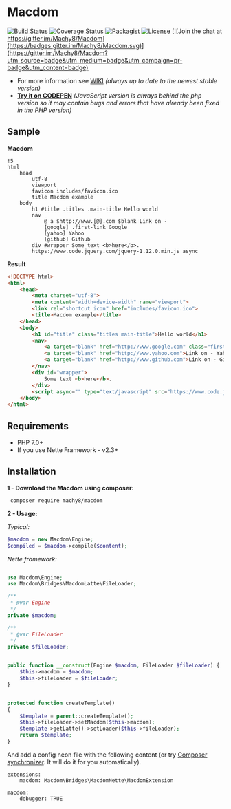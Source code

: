 # Macdom
[![Build Status](https://travis-ci.org/Machy8/Macdom.svg?branch=3.0)](https://travis-ci.org/Machy8/Macdom)
[![Coverage Status](https://coveralls.io/repos/github/Machy8/Macdom/badge.svg?branch=master)](https://coveralls.io/github/Machy8/Macdom?branch=master)
[![Packagist](https://img.shields.io/packagist/v/machy8/macdom.svg?maxAge=2592000)](https://packagist.org/packages/machy8/macdom)
[![License](https://img.shields.io/badge/license-New%20BSD-blue.svg)](https://github.com/Machy8/Macdom/blob/master/license.md)
[![Join the chat at https://gitter.im/Machy8/Macdom](https://badges.gitter.im/Machy8/Macdom.svg)](https://gitter.im/Machy8/Macdom?utm_source=badge&utm_medium=badge&utm_campaign=pr-badge&utm_content=badge)

- For more information see [WIKI](https://github.com/Machy8/Macdom/wiki) *(always up to date to the newest stable version)*
- **[Try it on CODEPEN](http://codepen.io/Machy8/pen/mPLdbg)** *(JavaScript version is always behind the php version so it may contain bugs and errors that have already been fixed in the PHP version)*

## Sample

**Macdom**
```` Slim
!5
html
    head
        utf-8
        viewport
        favicon includes/favicon.ico
        title Macdom example
    body
        h1 #title .titles .main-title Hello world
        nav
            @ a $http://www.[@].com $blank Link on -
            [google] .first-link Google
            [yahoo] Yahoo
            [github] Github	
        div #wrapper Some text <b>here</b>.
        https://www.code.jquery.com/jquery-1.12.0.min.js async

````

**Result**
```` html
<!DOCTYPE html>
<html>
	<head>
		<meta charset="utf-8">
		<meta content="width=device-width" name="viewport">
		<link rel="shortcut icon" href="includes/favicon.ico">
		<title>Macdom example</title>
	</head>
	<body>
		<h1 id="title" class="titles main-title">Hello world</h1>
		<nav>
			<a target="blank" href="http://www.google.com" class="first-link">Link on - Google</a>
			<a target="blank" href="http://www.yahoo.com">Link on - Yahoo</a>
			<a target="blank" href="http://www.github.com">Link on - Github</a>
		</nav>
		<div id="wrapper">
			Some text <b>here</b>.
		</div>
		<script async="" type="text/javascript" src="https://www.code.jquery.com/jquery-1.12.0.min.js"></script>
	</body>
</html>
````

## Requirements
- PHP 7.0+
- If you use Nette Framework - v2.3+

## Installation
**1 - Download the Macdom using composer:**
```
 composer require machy8/macdom
```
**2 - Usage:**

*Typical:*

```php
$macdom = new Macdom\Engine;
$compiled = $macdom->compile($content);
```

*Nette framework:*
```PHP

use Macdom\Engine;
use Macdom\Bridges\MacdomLatte\FileLoader;

/**
 * @var Engine
 */
private $macdom;

/**
 * @var FileLoader
 */
private $fileLoader;


public function __construct(Engine $macdom, FileLoader $fileLoader) {
	$this->macdom = $macdom;
	$this->fileLoader = $fileLoader;
}


protected function createTemplate()
{
	$template = parent::createTemplate();
	$this->fileLoader->setMacdom($this->macdom);
	$template->getLatte()->setLoader($this->fileLoader);
	return $template;
}
```

And add a config neon file with the following content (or try [Composer synchronizer](https://github.com/composer-synchronizer/composer-synchronizer). It will do it for you automatically).
```
extensions:
    macdom: Macdom\Bridges\MacdomNette\MacdomExtension
  
macdom:
    debugger: TRUE
```
